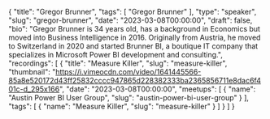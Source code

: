 {
  "title": "Gregor Brunner",
  "tags": [
    "Gregor Brunner"
  ],
  "type": "speaker",
  "slug": "gregor-brunner",
  "date": "2023-03-08T00:00:00",
  "draft": false,
  "bio": "Gregor Brunner is 34 years old, has a background in Economics but moved into Business Intelligence in 2016. Originally from Austria, he moved to Switzerland in 2020 and started Brunner BI, a boutique IT company that specializes in Microsoft Power BI development and consulting.",
  "recordings": [
    {
      "title": "Measure Killer",
      "slug": "measure-killer",
      "thumbnail": "https://i.vimeocdn.com/video/1641445566-85a8e520172d43ff25832cccc947865d228382333ba2365856711e8dac6f401c-d_295x166",
      "date": "2023-03-08T00:00:00",
      "meetups": [
        {
          "name": "Austin Power BI User Group",
          "slug": "austin-power-bi-user-group"
        }
      ],
      "tags": [
        {
          "name": "Measure Killer",
          "slug": "measure-killer"
        }
      ]
    }
  ]
}